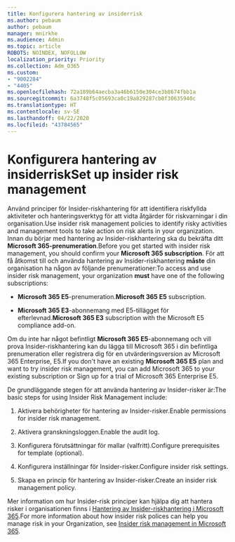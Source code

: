 ```yaml
---
title: Konfigurera hantering av insiderrisk
ms.author: pebaum
author: pebaum
manager: mnirkhe
ms.audience: Admin
ms.topic: article
ROBOTS: NOINDEX, NOFOLLOW
localization_priority: Priority
ms.collection: Adm_O365
ms.custom:
- "9002284"
- "4405"
ms.openlocfilehash: 72a189b64aecba3a46b6150e304ce3b8674fbb1a
ms.sourcegitcommit: 6a3748f5c05693ca0c19a829287cb8f30635940c
ms.translationtype: HT
ms.contentlocale: sv-SE
ms.lasthandoff: 04/22/2020
ms.locfileid: "43784565"
---
```

# <a name="set-up-insider-risk-management"></a><span data-ttu-id="d2365-102">Konfigurera hantering av insiderrisk</span><span class="sxs-lookup"><span data-stu-id="d2365-102">Set up insider risk management</span></span>

<span data-ttu-id="d2365-103">Använd principer för Insider-riskhantering för att identifiera riskfyllda aktiviteter och hanteringsverktyg för att vidta åtgärder för riskvarningar i din organisation.</span><span class="sxs-lookup"><span data-stu-id="d2365-103">Use insider risk management policies to identify risky activities and management tools to take action on risk alerts in your organization.</span></span> <span data-ttu-id="d2365-104">Innan du börjar med hantering av Insider-riskhantering ska du bekräfta ditt **Microsoft 365-prenumeration**.</span><span class="sxs-lookup"><span data-stu-id="d2365-104">Before you get started with insider risk management, you should confirm your **Microsoft 365 subscription**.</span></span> <span data-ttu-id="d2365-105">För att få åtkomst till och använda hantering av Insider-riskhantering **måste** din organisation ha någon av följande prenumerationer:</span><span class="sxs-lookup"><span data-stu-id="d2365-105">To access and use insider risk management, your organization **must** have one of the following subscriptions:</span></span>

- <span data-ttu-id="d2365-106">**Microsoft 365 E5**-prenumeration.</span><span class="sxs-lookup"><span data-stu-id="d2365-106">**Microsoft 365 E5** subscription.</span></span>

- <span data-ttu-id="d2365-107">**Microsoft 365 E3**-abonnemang med E5-tillägget för efterlevnad.</span><span class="sxs-lookup"><span data-stu-id="d2365-107">**Microsoft 365 E3** subscription with the Microsoft E5 compliance add-on.</span></span>

<span data-ttu-id="d2365-108">Om du inte har något befintligt **Microsoft 365 E5**-abonnemang och vill prova Insider-riskhantering kan du lägga till Microsoft 365 i din befintliga prenumeration eller registrera dig för en utvärderingsversion av Microsoft 365 Enterprise, E5.</span><span class="sxs-lookup"><span data-stu-id="d2365-108">If you don't have an existing **Microsoft 365 E5** plan and want to try insider risk management, you can add Microsoft 365 to your existing subscription or Sign up for a trial of Microsoft 365 Enterprise E5.</span></span>

<span data-ttu-id="d2365-109">De grundläggande stegen för att använda hantering av Insider-risker är:</span><span class="sxs-lookup"><span data-stu-id="d2365-109">The basic steps for using Insider Risk Management include:</span></span>

1. <span data-ttu-id="d2365-110">Aktivera behörigheter för hantering av Insider-risker.</span><span class="sxs-lookup"><span data-stu-id="d2365-110">Enable permissions for insider risk management.</span></span>

2. <span data-ttu-id="d2365-111">Aktivera granskningsloggen.</span><span class="sxs-lookup"><span data-stu-id="d2365-111">Enable the audit log.</span></span>

3. <span data-ttu-id="d2365-112">Konfigurera förutsättningar för mallar (valfritt).</span><span class="sxs-lookup"><span data-stu-id="d2365-112">Configure prerequisites for template (optional).</span></span>

4. <span data-ttu-id="d2365-113">Konfigurera inställningar för Insider-risker.</span><span class="sxs-lookup"><span data-stu-id="d2365-113">Configure insider risk settings.</span></span>

5. <span data-ttu-id="d2365-114">Skapa en princip för hantering av Insider-risker.</span><span class="sxs-lookup"><span data-stu-id="d2365-114">Create an insider risk management policy.</span></span>

<span data-ttu-id="d2365-115">Mer information om hur Insider-risk principer kan hjälpa dig att hantera risker i organisationen finns i [Hantering av Insider-riskhantering i Microsoft 365](https://go.microsoft.com/fwlink/?linkid=2123907).</span><span class="sxs-lookup"><span data-stu-id="d2365-115">For more information about how insider risk polices can help you manage risk in your Organization, see [Insider risk management in Microsoft 365](https://go.microsoft.com/fwlink/?linkid=2123907).</span></span>

